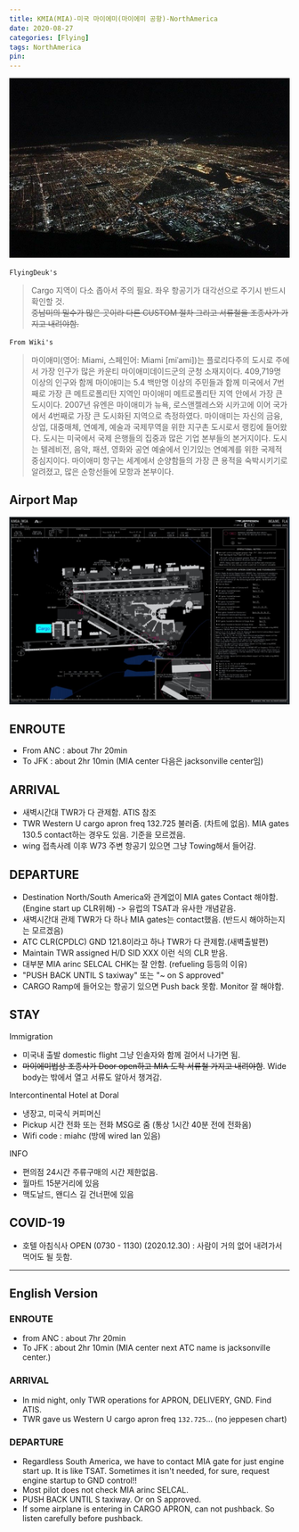```yaml
---
title: KMIA(MIA)-미국 마이에미(마이에미 공항)-NorthAmerica
date: 2020-08-27
categories: [Flying]
tags: NorthAmerica
pin:
---
```

![mia](/img/flying/airport/mia.JPG)

`FlyingDeuk's`
>Cargo 지역이 다소 좁아서 주의 필요. 좌우 항공기가 대각선으로 주기시 반드시 확인할 것. <br>
~~중남미의 밀수가 많은 곳이라 다른 CUSTOM 절차 그리고 서류철을 조종사가 가지고 내려야함.~~

`From Wiki's`
>마이애미(영어: Miami, 스페인어: Miami [miˈami])는 플로리다주의 도시로 주에서 가장 인구가 많은 카운티 마이애미데이드군의 군청 소재지이다. 409,719명 이상의 인구와 함께 마이애미는 5.4 백만명 이상의 주민들과 함께 미국에서 7번째로 가장 큰 메트로폴리탄 지역인 마이애미 메트로폴리탄 지역 안에서 가장 큰 도시이다. 2007년 유엔은 마이애미가 뉴욕, 로스앤젤레스와 시카고에 이어 국가에서 4번째로 가장 큰 도시화된 지역으로 측정하였다.
마이애미는 자신의 금융, 상업, 대중매체, 연예계, 예술과 국제무역을 위한 지구촌 도시로서 랭킹에 들어왔다. 도시는 미국에서 국제 은행들의 집중과 많은 기업 본부들의 본거지이다. 도시는 텔레비전, 음악, 패션, 영화와 공연 예술에서 인기있는 연예계를 위한 국제적 중심지이다. 마이애미 항구는 세계에서 순양함들의 가장 큰 용적을 숙박시키기로 알려졌고, 많은 순항선들에 모항과 본부이다.

## Airport Map
![mia](/img/flying/airport/mia_ap.jpg)


## ENROUTE
- From ANC : about 7hr 20min
- To JFK : about 2hr 10min (MIA center 다음은 jacksonville center임)

## ARRIVAL
- 새벽시간대 TWR가 다 관제함. ATIS 참조
- TWR Western U cargo apron freq 132.725 불러줌. (차트에 없음). MIA gates 130.5 contact하는 경우도 있음. 기준을 모르겠음.
- wing 접촉사례 이후 W73 주변 항공기 있으면 그냥 Towing해서 들어감.

## DEPARTURE
- Destination North/South America와 관계없이 MIA gates Contact 해야함. (Engine start up CLR위해) -> 유럽의 TSAT과 유사한 개념같음.
- 새벽시간대 관제 TWR가 다 하나 MIA gates는 contact했음. (반드시 해야하는지는 모르겠음)
- ATC CLR(CPDLC) GND 121.8이라고 하나 TWR가 다 관제함.(새벽출발편)
- Maintain TWR assigned H/D SID XXX 이런 식의 CLR 받음.
- 대부분 MIA arinc SELCAL CHK는 잘 안함. (refueling 등등의 이유)
- "PUSH BACK UNTIL S taxiway" 또는 "~ on S approved"
- CARGO Ramp에 들어오는 항공기 있으면 Push back 못함. Monitor 잘 해야함.

## STAY
Immigration
- 미국내 출발 domestic flight 그냥 인솔자와 함께 걸어서 나가면 됨.
- ~~마이에미법상 조종사가 Door open하고 MIA 도착 서류철 가지고 내려야함~~. Wide body는 밖에서 열고 서류도 알아서 챙겨감.

Intercontinental Hotel at Doral
- 냉장고, 미국식 커피머신
- Pickup 시간 전화 또는 전화 MSG로 줌 (통상 1시간 40분 전에 전화옴)
- Wifi code : miahc (방에 wired lan 있음)

INFO
- 편의점 24시간 주류구매의 시간 제한없음.
- 월마트 15분거리에 있음
- 맥도날드, 왠디스 길 건너편에 있음

## COVID-19
- 호텔 아침식사 OPEN (0730 - 1130) (2020.12.30) : 사람이 거의 없어 내려가서 먹어도 될 듯함.

--------
## English Version

### ENROUTE
- from ANC : about 7hr 20min
- To JFK : about 2hr 10min (MIA center next ATC name is jacksonville center.)

### ARRIVAL
- In mid night, only TWR operations for APRON, DELIVERY, GND. Find ATIS.
- TWR gave us Western U cargo apron freq `132.725`... (no jeppesen chart)

### DEPARTURE
- Regardless South America, we have to contact MIA gate for just engine start up. It is like TSAT. Sometimes it isn't needed, for sure, request engine startup to GND control!!
- Most pilot does not check MIA arinc SELCAL.
- PUSH BACK UNTIL S taxiway. Or on S approved.
- If some airplane is entering in CARGO APRON, can not pushback. So listen carefully before pushback.
